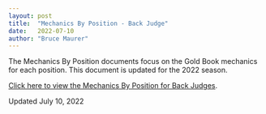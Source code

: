 ```yaml
---
layout: post
title:  "Mechanics By Position - Back Judge"
date:   2022-07-10
author: "Bruce Maurer"
---
```


The Mechanics By Position documents focus on the Gold Book mechanics for each
position. This document is updated for the 2022 season.

[Click here to view the Mechanics By Position for Back
Judges](https://storage.googleapis.com/ohsaa-websites/mechanics/2022-mechanics-by-position-bj.pdf).

Updated July 10, 2022
